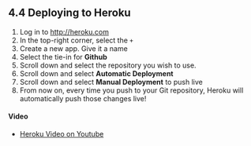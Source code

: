 ## 4.4 Deploying to Heroku

1. Log in to http://heroku.com
2. In the top-right corner, select the `+`
3. Create a new app. Give it a name
4. Select the tie-in for **Github**
5. Scroll down and select the repository you wish to use.
6. Scroll down and select **Automatic Deployment**
7. Scroll down and select **Manual Deployment** to push live
8. From now on, every time you push to your Git repository, Heroku will automatically push those changes live!

#### Video

* [Heroku Video on Youtube](https://www.youtube.com/watch?v=sU4o9--T_-g)
